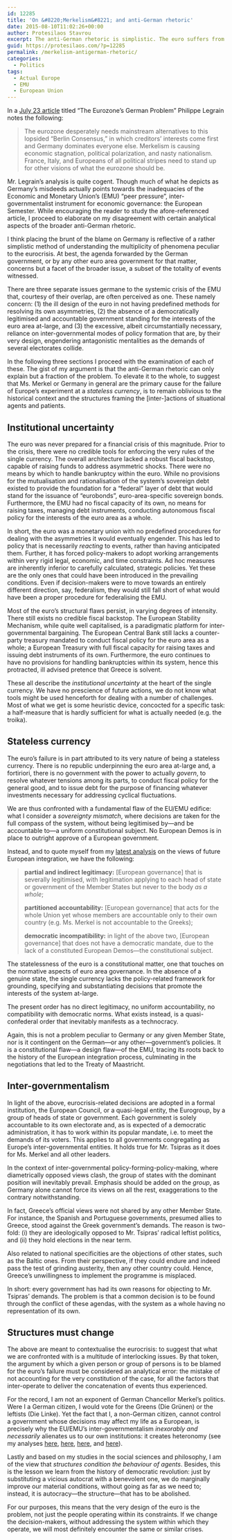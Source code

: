 ```yaml
---
id: 12285
title: 'On &#8220;Merkelism&#8221; and anti-German rhetoric'
date: 2015-08-10T11:02:26+00:00
author: Protesilaos Stavrou
excerpt: The anti-German rhetoric is simplistic. The euro suffers from institutional uncertainty, is a stateless currency, and is inter-governmental in design.
guid: https://protesilaos.com/?p=12285
permalink: /merkelism-antigerman-rhetoric/
categories:
  - Politics
tags:
  - Actual Europe
  - EMU
  - European Union
---
```

In a <a href="http://www.project-syndicate.org/commentary/germany-current-account-surplus-problem-by-philippe-legrain-2015-07" target="_blank">July 23 article</a> titled &#8220;The Eurozone’s German Problem&#8221; Philippe Legrain notes the following:

> The eurozone desperately needs mainstream alternatives to this lopsided &#8220;Berlin Consensus,&#8221; in which creditors’ interests come first and Germany dominates everyone else. Merkelism is causing economic stagnation, political polarization, and nasty nationalism. France, Italy, and Europeans of all political stripes need to stand up for other visions of what the eurozone should be.

Mr. Legrain’s analysis is quite cogent. Though much of what he depicts as Germany’s misdeeds actually points towards the inadequacies of the Economic and Monetary Union’s (EMU) &#8220;peer pressure&#8221;, inter-governmentalist instrument for economic governance: the European Semester. While encouraging the reader to study the afore-referenced article, I proceed to elaborate on my disagreement with certain analytical aspects of the broader anti-German rhetoric.

I think placing the brunt of the blame on Germany is reflective of a rather simplistic method of understanding the multiplicity of phenomena peculiar to the eurocrisis. At best, the agenda forwarded by the German government, or by any other euro area government for that matter, concerns but a facet of the broader issue, a subset of the totality of events witnessed.

There are three separate issues germane to the systemic crisis of the EMU that, courtesy of their overlap, are often perceived as one. These namely concern: (1) the ill design of the euro in not having predefined methods for resolving its own asymmetries, (2) the absence of a democratically legitimised and accountable government standing for the interests of the euro area at-large, and (3) the excessive, albeit circumstantially necessary, reliance on inter-governmental modes of policy formation that are, by their very design, engendering antagonistic mentalities as the demands of several electorates collide.

In the following three sections I proceed with the examination of each of these. The gist of my argument is that the anti-German rhetoric can only explain but a fraction of the problem. To elevate it to the whole, to suggest that Ms. Merkel or Germany in general are the primary cause for the failure of Europe’s experiment at a _stateless currency_, is to remain oblivious to the historical context and the structures framing the [inter-]actions of situational agents and patients.

## Institutional uncertainty

The euro was never prepared for a financial crisis of this magnitude. Prior to the crisis, there were no credible tools for enforcing the very rules of the single currency. The overall architecture lacked a robust fiscal backstop, capable of raising funds to address asymmetric shocks. There were no means by which to handle bankruptcy within the euro. While no provisions for the mutualisation and rationalisation of the system’s sovereign debt existed to provide the foundation for a “federal” layer of debt that would stand for the issuance of &#8220;eurobonds&#8221;, euro-area-specific sovereign bonds. Furthermore, the EMU had no fiscal capacity of its own, no means for raising taxes, managing debt instruments, conducting autonomous fiscal policy for the interests of the euro area as a whole.

In short, the euro was a monetary union with no predefined procedures for dealing with the asymmetries it would eventually engender. This has led to policy that is necessarily _reacting_ to events, rather than having anticipated them. Further, it has forced policy-makers to adopt working arrangements within very rigid legal, economic, and time constraints. Ad hoc measures are inherently inferior to carefully calculated, strategic policies. Yet these are the only ones that could have been introduced in the prevailing conditions. Even if decision-makers were to move towards an entirely different direction, say, federalism, they would still fall short of what would have been a proper procedure for federalising the EMU.

Most of the euro&#8217;s structural flaws persist, in varying degrees of intensity. There still exists no credible fiscal backstop. The European Stability Mechanism, while quite well capitalised, is a paradigmatic platform for inter-governmental bargaining. The European Central Bank still lacks a counter-party treasury mandated to conduct fiscal policy for the euro area as a whole; a European Treasury with full fiscal capacity for raising taxes and issuing debt instruments of its own. Furthermore, the euro continues to have no provisions for handling bankruptcies within its system, hence this protracted, ill advised pretence that Greece is solvent.

These all describe the _institutional uncertainty_ at the heart of the single currency. We have no prescience of future actions, we do not know what tools might be used henceforth for dealing with a number of challenges. Most of what we get is some heuristic device, concocted for a specific task: a half-measure that is hardly sufficient for what is actually needed (e.g. the troika).

## Stateless currency

The euro’s failure is in part attributed to its very nature of being a stateless currency. There is no republic underpinning the euro area at-large and, a fortiriori, there is no government with the power to actually _govern_, to resolve whatever tensions among its parts, to conduct fiscal policy for the general good, and to issue debt for the purpose of financing whatever investments necessary for addressing cyclical fluctuations.

We are thus confronted with a fundamental flaw of the EU/EMU edifice: what I consider a _sovereignty mismatch_, where decisions are taken for the full compass of the system, without being legitimised by—and be accountable to—a uniform constitutional subject. No European Demos is in place to outright approve of a European government.

Instead, and to quote myself from my [latest analysis](https://protesilaos.com/future-european-integration/) on the views of future European integration, we have the following:

> **partial and indirect legitimacy:** [European governance] that is severally legitimised, with legitimation applying to each head of state or government of the Member States but never to the body _as a whole_;
> 
> **partitioned accountability:** [European governance] that acts for the whole Union yet whose members are accountable only to their own country (e.g. Ms. Merkel is not accountable to the Greeks);
> 
> **democratic incompatibility:** in light of the above two, [European governance] that does not have a democratic mandate, due to the lack of a constituted European Demos—the constitutional subject.

The statelessness of the euro is a constitutional matter, one that touches on the normative aspects of euro area governance. In the absence of a genuine state, the single currency lacks the policy-related framework for grounding, specifying and substantiating decisions that promote the interests of the system at-large.

The present order has no direct legitimacy, no uniform accountability, no compatibility with democratic norms. What exists instead, is a quasi-confederal order that inevitably manifests as a technocracy.

Again, this is not a problem peculiar to Germany or any given Member State, nor is it contingent on the German—or any other—government’s policies. It is a constitutional flaw—a design flaw—of the EMU, tracing its roots back to the history of the European integration process, culminating in the negotiations that led to the Treaty of Maastricht.

## Inter-governmentalism

In light of the above, eurocrisis-related decisions are adopted in a formal institution, the European Council, or a quasi-legal entity, the Eurogroup, by a group of heads of state or government. Each government is solely accountable to its own electorate and, as is expected of a democratic administration, it has to work within its popular mandate, i.e. to meet the demands of its voters. This applies to all governments congregating as Europe’s inter-governmental entities. It holds true for Mr. Tsipras as it does for Ms. Merkel and all other leaders.

In the context of inter-governmental policy-forming-policy-making, where diametrically opposed views clash, the group of states with the dominant position will inevitably prevail. Emphasis should be added on the _group_, as Germany alone cannot force its views on all the rest, exaggerations to the contrary notwithstanding.

In fact, Greece&#8217;s official views were not shared by any other Member State. For instance, the Spanish and Portuguese governments, presumed allies to Greece, stood against the Greek government’s demands. The reason is two-fold: (i) they are ideologically opposed to Mr. Tsipras’ radical leftist politics, and (ii) they hold elections in the near term.

Also related to national specificities are the objections of other states, such as the Baltic ones. From their perspective, if they could endure and indeed pass the test of grinding austerity, then any other country could. Hence, Greece’s unwillingness to implement the programme is misplaced.

In short: every government has had its own reasons for objecting to Mr. Tsipras’ demands. The problem is that a common decision is to be found through the conflict of these agendas, with the system as a whole having no representation of its own.

## Structures must change

The above are meant to contextualise the eurocrisis: to suggest that what we are confronted with is a multitude of interlocking issues. By that token, the argument by which a given person or group of persons is to be blamed for the euro’s failure must be considered an analytical error: the mistake of not accounting for the very constitution of the case, for all the factors that inter-operate to deliver the concatenation of events thus experienced.

For the record, I am not an exponent of German Chancellor Merkel’s politics. Were I a German citizen, I would vote for the Greens (Die Grünen) or the leftists (Die Linke). Yet the fact that I, a non-German citizen, cannot control a government whose decisions may affect my life as a European, is precisely why the EU/EMU’s inter-governmentalism _inexorably and necessarily_ alienates us to our own institutions: it creates heteronomy (see my analyses <a href="https://protesilaos.com/normative-european-democracy/" target="_blank">here</a>, <a href="https://protesilaos.com/inaccuracy-shared-sovereignty/" target="_blank">here</a>, <a href="https://protesilaos.com/euro-mindset-context/" target="_blank">here</a>, and <a href="https://protesilaos.com/inevitability-austerity/" target="_blank">here</a>).

Lastly and based on my studies in the social sciences and philosophy, I am of the view that _structures condition the behaviour of agents_. Besides, this is the lesson we learn from the history of democratic revolution: just by substituting a vicious autocrat with a benevolent one, we do marginally improve our material conditions, without going as far as we need to; instead, it is autocracy—the structure—that has to be abolished.

For our purposes, this means that the very design of the euro is the problem, not just the people operating within its constraints. If we change the decision-makers, without addressing the system within which they operate, we will most definitely encounter the same or similar crises.